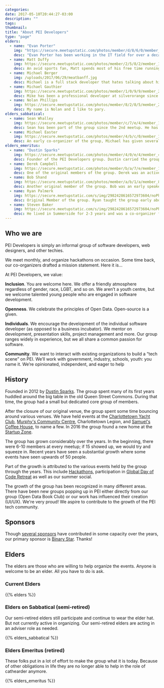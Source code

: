 ```yaml
---
categories:
date: 2017-05-10T20:44:27-03:00
description: ""
tags:
thumbnail:
title: "About PEI Developers"
type: "page"
elders:
  - name: "Evan Porter"
    img: "https://secure.meetupstatic.com/photos/member/d/8/6/0/member_163435392.jpeg"
    desc: "Evan Porter has been working in the IT field for over a decade. He has extensive experience using Java and JavaScript professionally and likes Python and Clojure for fun. Attending PEI Devs since December 2012, he became an Elder in March 2016. Evan feels old and hates writing in third person. Only Bob Dole should refer to himself in the third person."
  - name: Matt Duffy
    img: https://secure.meetupstatic.com/photos/member/2/5/8/2/member_162429602.jpeg
    desc: An avid sports fan, Matt spends most of his free time running in marathons and playing on his block's cricket team. You will find Matt in his down time using the PEI Devs slack channel as his personal Rubber Duck.
  - name: Michael Berger
    img: /uploads/2017/06/29/meatbanff.jpg
    desc: Michael is a full stack developer that hates talking about himself. As the picture suggests, he likes a wide range of activities, most unrelated to software development. Michael has been a long time lurker, short time elder.
  - name: Michael Gauthier
    img: https://secure.meetupstatic.com/photos/member/1/0/9/9/member_246964249.jpeg
    desc: Mike has been a professional developer at silverorange since 2002 and hasn't gotten tired of it yet. Anything web or mobile is sure to interest Mike. He began assisting the group in 2016. ⚔
  - name: Nolan Phillips
    img: https://secure.meetupstatic.com/photos/member/8/2/8/5/member_263913413.jpeg
    desc: My name is Nolan and I like to pary.
elders_sabbatical:
  - name: Sean Whalley
    img: https://secure.meetupstatic.com/photos/member/c/7/e/4/member_159531172.jpeg
    desc: Sean has been part of the group since the 2nd meetup. He has helped organize many events over the years. Sean is stepped back from an elder role in early 2017 while continuing to be an adviser to the other elders. With 2 small kids and 4 years of elder-hood under his belt, it was time to step back refocus on family and career.
  - name: Michael Easter
    img: https://secure.meetupstatic.com/photos/member/4/b/c/0/member_156379392.jpeg
    desc: An early co-organizer of the group, Michael has given several presentations, performed 'cat-herding' logistics, and sponsored the rare MeetUp. An advocate of Open Data, he founded and sponsors the PEI Open Data Book Club as a side-project within the PEI Devs umbrella. Outside of tech hobbies, Michael enjoys running and dabbling with guitar and piano.
elders_emeritus:
  - name: "Dustin Sparks"
    img: https://secure.meetupstatic.com/photos/member/4/0/e/4/member_46456612.jpeg
    desc: Founder of the PEI Developers group. Dustin carried the group for the first year and helped mold it into what it is today. Dustin stepped back from a leadership role in 2015 to focus on his business and family 
  - name: Derek Campbell
    img: https://secure.meetupstatic.com/photos/member/b/a/7/e/member_163727742.jpeg 
    desc: One of the original members of the group. Derek was an active elder in 2013-2015 where he helped spread the group across the island, bring the group through Summerside and beyond.
  - name: Bob Shand
    img: https://secure.meetupstatic.com/photos/member/a/b/1/a/member_89983802.jpeg
    desc: Another original member of the group. Bob was an early speaker at many events and helped run many of our most successful events. Much of the growth of the group can be attributed to Bob's work with Hackathons. Bob left the elder group after an employment change. You will now find Bob hosting Security B-Side conferences.
  - name: Ryan Palmerk
    img: https://secure.meetupstatic.com/s/img/2982428616572973604/noPhoto_80.gif
    desc: Original Member of the group. Ryan taught the group early about tinkering with gadgets and Continuous Integration. Ryan was always a positive influence on the group until an employment opportunity took his talents to Toronto.
  - name: Steven Baker
    img: https://secure.meetupstatic.com/s/img/2982428616572973604/noPhoto_80.gif
    desc: He lived in Summerside for 2-3 years and was a co-organizer for some meetups and esp. the August 2013 hackathon. He was also a sponsor on occasion. Steven now lives in Sweden.
---
```

## Who we are

PEI Developers is simply an informal group of software developers, web designers, and other techies.

We meet monthly, and organize hackathons on occasion. Some time back, our co-organizers drafted a mission statement. Here it is…

At PEI Developers, we value:

**Inclusion**. You are welcome here. We offer a friendly atmosphere regardless of gender, race, LGBT, and so on. We aren’t a youth centre, but we welcome talented young people who are engaged in software development.

**Openness**. We celebrate the principles of Open Data. Open-source is a given.

**Individuals**. We encourage the development of the individual software developer (as opposed to a business incubator). We mentor on development, presentation skills, project management and more. Our group ranges widely in experience, but we all share a common passion for software.

**Community**.  We want to interact with existing organizations to build a “tech scene” on PEI. We’ll work with government, industry, schools, youth: you name it. We’re opinionated, independent, and eager to help

## History

Founded in 2012 by [Dustin Sparks](https://twitter.com/dustin_sparks). The group spent many of its first years huddled around the big table in the old Queen Street Commons. During that time, the group had a small but dedicated core group of members.

After the closure of our original venue, the group spent some time bouncing around various venues. We have held events at the [Charlottetown Yacht Club](http://www.cyc.pe.ca/), [Murphy's Community Centre](https://www.murphyscommunitycentre.com/), Charlottetown Legion, and [Samuel's Coffee House](https://samuelscoffeehouse.ca/), to name a few. In 2016 the group found a new home at the [Startup Zone](https://startupzone.ca/).

The group has grown considerably over the years. In the beginning, there were 6-10 members at every meetup; if 15 showed up, we would try and squeeze in. Recent years have seen a substantial growth where some events have seen upwards of 50 people.

Part of the growth is attributed to the various events held by the group through the years. This include [Hackathons](http://bit.ly/2sIZITO), participation in [Global Day of Code Retreat](http://bit.ly/2sIZITO) as well as our summer social.

The growth of the group has been recognized in many different areas. There have been new groups popping up in PEI either directly from our group (Open Data Book Club) or our work has influenced their creation (UI/UX). We're very proud! We aspire to contribute to the growth of the PEI tech community.

## Sponsors

Though [several sponsors](https://github.com/peidevs/Event_Resources/blob/master/MeetUps.csv) have contributed in some capacity over the years, our primary sponsor is [Binary Star](http://www.binarystar.biz/). Thanks!

## Elders

The elders are those who are willing to help organize the events. Anyone is welcome to be an elder. All you have to do is ask.

### Current Elders

{{% elders %}}

### Elders on Sabbatical (semi-retired)

Our semi-retired elders still participate and continue to wear the elder hat. But not currently active in organizing. Our semi-retired elders are acting in an adviser role as needed.

{{% elders_sabbatical %}}

### Elders Emeritus (retired)

These folks put in a lot of effort to make the group what it is today. Because of other obligations in life they are no longer able to help in the role of cathearder anymore.

{{% elders_emeritus %}}